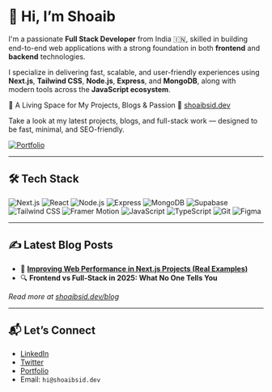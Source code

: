# 👋 Hi, I’m Shoaib

I'm a passionate **Full Stack Developer** from India 🇮🇳, skilled in building end-to-end web applications with a strong foundation in both **frontend** and **backend** technologies.  

I specialize in delivering fast, scalable, and user-friendly experiences using **Next.js**, **Tailwind CSS**, **Node.js**, **Express**, and **MongoDB**, along with modern tools across the **JavaScript ecosystem**.


🚀 A Living Space for My Projects, Blogs & Passion 
🔗 [shoaibsid.dev](https://shoaibsid.dev)

Take a look at my latest projects, blogs, and full-stack work — designed to be fast, minimal, and SEO-friendly.

[![Portfolio](https://img.shields.io/badge/Visit-My%20Portfolio-blueviolet?style=for-the-badge&logo=vercel)](https://shoaibsid.dev)

---

## 🛠️ Tech Stack

![Next.js](https://img.shields.io/badge/-Next.js-000?style=flat&logo=nextdotjs)
![React](https://img.shields.io/badge/-React-20232A?style=flat&logo=react)
![Node.js](https://img.shields.io/badge/-Node.js-339933?style=flat&logo=node.js)
![Express](https://img.shields.io/badge/-Express.js-000000?style=flat&logo=express)
![MongoDB](https://img.shields.io/badge/-MongoDB-4EA94B?style=flat&logo=mongodb)
![Supabase](https://img.shields.io/badge/-Supabase-3ECF8E?style=flat&logo=supabase)
![Tailwind CSS](https://img.shields.io/badge/-TailwindCSS-38B2AC?style=flat&logo=tailwind-css)
![Framer Motion](https://img.shields.io/badge/-Framer_Motion-black?style=flat&logo=framer)
![JavaScript](https://img.shields.io/badge/-JavaScript-F7DF1E?style=flat&logo=javascript)
![TypeScript](https://img.shields.io/badge/-TypeScript-3178C6?style=flat&logo=typescript)
![Git](https://img.shields.io/badge/-Git-F05032?style=flat&logo=git)
![Figma](https://img.shields.io/badge/-Figma-000?style=flat&logo=figma)

---

## ✍️ Latest Blog Posts

- 🧩 **[Improving Web Performance in Next.js Projects (Real Examples)](https://shoaibsid.dev/blog/performance-nextjs)**
- 🔍 **Frontend vs Full-Stack in 2025: What No One Tells You**

_Read more at [shoaibsid.dev/blog](https://shoaibsid.dev/blog)_

---

## 📬 Let’s Connect

- [LinkedIn](https://www.linkedin.com/in/itsshoaibsid/)
- [Twitter](https://twitter.com/itsshoaibsid)
- [Portfolio](https://shoaibsid.dev)
- Email: `hi@shoaibsid.dev`
